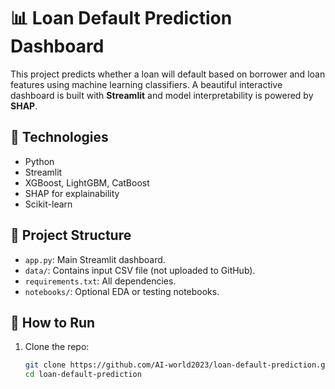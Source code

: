 # 📊 Loan Default Prediction Dashboard

This project predicts whether a loan will default based on borrower and loan features using machine learning classifiers. A beautiful interactive dashboard is built with **Streamlit** and model interpretability is powered by **SHAP**.

## 🔧 Technologies
- Python
- Streamlit
- XGBoost, LightGBM, CatBoost
- SHAP for explainability
- Scikit-learn

## 📁 Project Structure
- `app.py`: Main Streamlit dashboard.
- `data/`: Contains input CSV file (not uploaded to GitHub).
- `requirements.txt`: All dependencies.
- `notebooks/`: Optional EDA or testing notebooks.

## 🚀 How to Run

1. Clone the repo:
   ```bash
   git clone https://github.com/AI-world2023/loan-default-prediction.git
   cd loan-default-prediction
